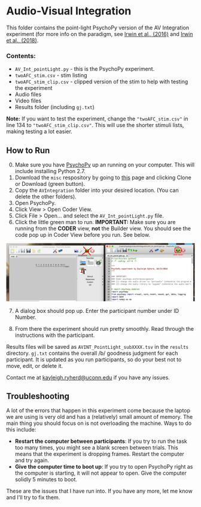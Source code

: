 # Audio-Visual Integration

This folder contains the point-light PsychoPy version of the AV Integration experiment (for more info on the paradigm, see [Irwin et al., (2016)](https://asa.scitation.org/doi/abs/10.1121/1.4971110) and [Irwin et al., (2018)](http://booksandjournals.brillonline.com/content/journals/10.1163/22134808-00002580).

### Contents:
* `AV_Int_pointLight.py` - this is the PsychoPy experiment.
* `twoAFC_stim.csv` - stim listing
* `twoAFC_stim_clip.csv` - clipped version of the stim to help with testing the experiment
* Audio files
* Video files
* Results folder (including `gj.txt`)

**Note:** If you want to test the experiment, change the `"twoAFC_stim.csv"` in line 134 to `"twoAFC_stim_clip.csv"`. This will use the shorter stimuli lists, making testing a lot easier.

## How to Run

0. Make sure you have [PsychoPy](http://psychopy.org/installation.html) up an running on your computer. This will include installing Python 2.7.   
1. Download the `misc` respository by going to [this](https://github.com/kryherd/misc) page and clicking Clone or Download (green button).
2. Copy the `AVIntegration` folder into your desired location. (You can delete the other folders).
3. Open PsychoPy.
4. Click View > Open Coder View.
5. Click File > Open... and select the `AV_Int_pointLight.py` file.
6. Click the little green man to run. **IMPORTANT:** Make sure you are running from the **CODER** view, **not** the Builder view. You should see the code pop up in Coder View before you run. See below.

![Click on the coder view](./coder.png)

7. A dialog box should pop up. Enter the participant number under ID Number. 

8. From there the experiment should run pretty smoothly. Read through the instructions with the participant.

Results files will be saved as `AVINT_PointLight_subXXXX.tsv` in the `results` directory. `gj.txt` contains the overall /b/ goodness judgment for each participant. It is updated as you run participants, so do your best not to move, edit, or delete it.

Contact me at [kayleigh.ryherd@uconn.edu](mailto:kayleigh.ryherd@uconn.edu) if you have any issues.

## Troubleshooting

A lot of the errors that happen in this experiment come because the laptop we are using is very old and has a (relatively) small amount of memory. The main thing you should focus on is not overloading the machine. Ways to do this include:

* **Restart the computer between participants**: If you try to run the task too many times, you might see a blank screen between trials. This means that the experiment is dropping frames. Restart the computer and try again.
* **Give the computer time to boot up**: If you try to open PsychoPy right as the computer is starting, it will not appear to open. Give the computer solidly 5 minutes to boot.

These are the issues that I have run into. If you have any more, let me know and I'll try to fix them.